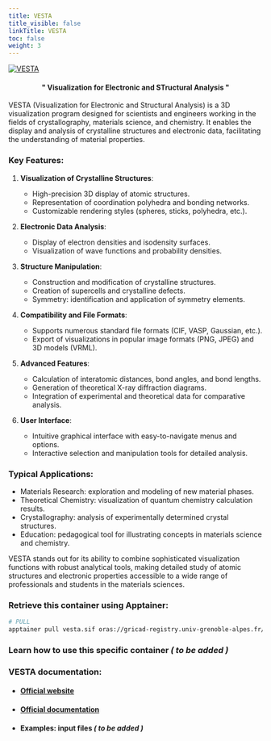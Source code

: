```yaml
---
title: VESTA
title_visible: false
linkTitle: VESTA
toc: false
weight: 3
---
```


<a href="https://jp-minerals.org/vesta/" target="blank"><img alt="VESTA" class="logo-vesta"/></a>

<div align="center">

#### " **V**isualization for **E**lectronic and **ST**ructural **A**nalysis "

</div>

VESTA (Visualization for Electronic and Structural Analysis) is a 3D visualization program designed for scientists and engineers working in the fields of crystallography, materials science, and chemistry. It enables the display and analysis of crystalline structures and electronic data, facilitating the understanding of material properties.

### Key Features:

1. **Visualization of Crystalline Structures**:
   - High-precision 3D display of atomic structures.
   - Representation of coordination polyhedra and bonding networks.
   - Customizable rendering styles (spheres, sticks, polyhedra, etc.).

2. **Electronic Data Analysis**:
   - Display of electron densities and isodensity surfaces.
   - Visualization of wave functions and probability densities.

3. **Structure Manipulation**:
   - Construction and modification of crystalline structures.
   - Creation of supercells and crystalline defects.
   - Symmetry: identification and application of symmetry elements.

4. **Compatibility and File Formats**:
   - Supports numerous standard file formats (CIF, VASP, Gaussian, etc.).
   - Export of visualizations in popular image formats (PNG, JPEG) and 3D models (VRML).

5. **Advanced Features**:
   - Calculation of interatomic distances, bond angles, and bond lengths.
   - Generation of theoretical X-ray diffraction diagrams.
   - Integration of experimental and theoretical data for comparative analysis.

6. **User Interface**:
   - Intuitive graphical interface with easy-to-navigate menus and options.
   - Interactive selection and manipulation tools for detailed analysis.

### Typical Applications:

- Materials Research: exploration and modeling of new material phases.
- Theoretical Chemistry: visualization of quantum chemistry calculation results.
- Crystallography: analysis of experimentally determined crystal structures.
- Education: pedagogical tool for illustrating concepts in materials science and chemistry.

VESTA stands out for its ability to combine sophisticated visualization functions with robust analytical tools, making detailed study of atomic structures and electronic properties accessible to a wide range of professionals and students in the materials sciences.

### Retrieve this container using Apptainer:

```bash
# PULL
apptainer pull vesta.sif oras://gricad-registry.univ-grenoble-alpes.fr/diamond/apptainer/apptainer-singularity-projects/vesta.sif:latest
```

### Learn how to use this specific container  _( to be added )_

### VESTA documentation:

- #### <a href="https://jp-minerals.org/vesta/" target="_blank">Official website</a>

- #### <a href="https://jp-minerals.org/vesta/en/doc.html" target="_blank">Official documentation</a>

- #### Examples: input files _( to be added )_
